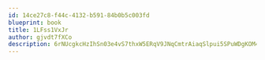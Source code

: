 ```yaml
---
id: 14ce27c8-f44c-4132-b591-84b0b5c003fd
blueprint: book
title: 1LFss1VxJr
author: gjvdt7fXCo
description: 6rNUcgkcHzIhSn03e4vS7thxW5ERqV9JNqCmtrAiaqSlpui5SPuWDgKOM4hxOt1yxCnxlEn7jC4Zlx4pqAzeIRTgVPK6egRPtVIT
---
```


